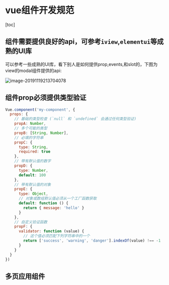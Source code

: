 # vue组件开发规范

[toc]

## 组件需要提供良好的api，可参考`iview`,`elementui`等成熟的UI库

可以参考一些成熟的UI库，看下别人是如何提供prop,events,和slot的，下图为view的modal组件提供的api:

![image-20191119213704078](https://tva1.sinaimg.cn/large/006y8mN6gy1g93oeyyz5mj31cs0tsn0f.jpg)

## 组件prop必须提供类型验证

```js
Vue.component('my-component', {
  props: {
    // 基础的类型检查 (`null` 和 `undefined` 会通过任何类型验证)
    propA: Number,
    // 多个可能的类型
    propB: [String, Number],
    // 必填的字符串
    propC: {
      type: String,
      required: true
    },
    // 带有默认值的数字
    propD: {
      type: Number,
      default: 100
    },
    // 带有默认值的对象
    propE: {
      type: Object,
      // 对象或数组默认值必须从一个工厂函数获取
      default: function () {
        return { message: 'hello' }
      }
    },
    // 自定义验证函数
    propF: {
      validator: function (value) {
        // 这个值必须匹配下列字符串中的一个
        return ['success', 'warning', 'danger'].indexOf(value) !== -1
      }
    }
  }
})
```

## 多页应用组件

